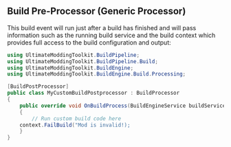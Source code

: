 ﻿Build Pre-Processor (Generic Processor)
---------------------------------------

This build event will run just after a build has finished and will pass information such as the running build service and the build context which provides full access to the build configuration and output:

```cs
using UltimateModdingToolkit.BuildPipeline;
using UltimateModdingToolkit.BuildPipeline.Build;
using UltimateModdingToolkit.BuildEngine;
using UltimateModdingToolkit.BuildEngine.Build.Processing;

[BuildPostProcessor]
public class MyCustomBuildPostprocessor : BuildProcessor
{
    public override void OnBuildProcess(BuildEngineService buildService, BuildContext context)
    {
        // Run custom build code here
	context.FailBuild("Mod is invalid!);
    }
}
```  